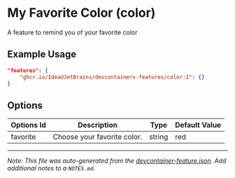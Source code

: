 
# My Favorite Color (color)

A feature to remind you of your favorite color

## Example Usage

```json
"features": {
    "ghcr.io/IdeaUJetBrains/devcontainers-features/color:1": {}
}
```

## Options

| Options Id | Description | Type | Default Value |
|-----|-----|-----|-----|
| favorite | Choose your favorite color. | string | red |



---

_Note: This file was auto-generated from the [devcontainer-feature.json](https://github.com/IdeaUJetBrains/devcontainers-features/blob/main/src/color/devcontainer-feature.json).  Add additional notes to a `NOTES.md`._
